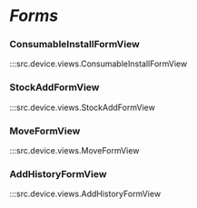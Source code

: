 # ***Forms***

### ConsumableInstallFormView
:::src.device.views.ConsumableInstallFormView

### StockAddFormView
:::src.device.views.StockAddFormView

### MoveFormView
:::src.device.views.MoveFormView

### AddHistoryFormView
:::src.device.views.AddHistoryFormView